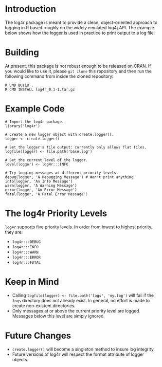 # Introduction
The log4r package is meant to provide a clean, object-oriented approach to
logging in R based roughly on the widely emulated log4j API. The example
below shows how the logger is used in practice to print output to a
log file.

# Building
At present, this package is not robust enough to be released on CRAN. If you
would like to use it, please `git clone` this repository and then run the
following command from inside the cloned repository:

    R CMD BUILD .
    R CMD INSTALL log4r_0.1-1.tar.gz

# Example Code
    # Import the log4r package.
    library('log4r')
    
    # Create a new logger object with create.logger().
    logger <- create.logger()
    
    # Set the logger's file output: currently only allows flat files.
    logfile(logger) <- file.path('base.log')
    
    # Set the current level of the logger.
    level(logger) <- log4r:::INFO
    
    # Try logging messages at different priority levels.
    debug(logger, 'A Debugging Message') # Won't print anything
    info(logger, 'An Info Message')
    warn(logger, 'A Warning Message')
    error(logger, 'An Error Message')
    fatal(logger, 'A Fatal Error Message')

# The log4r Priority Levels
`log4r` supports five priority levels. In order from lowest to highest
priority, they are:

* `log4r:::DEBUG`
* `log4r:::INFO`
* `log4r:::WARN`
* `log4r:::ERROR`
* `log4r:::FATAL`

# Keep in Mind
* Calling `logfile(logger) <- file.path('logs', 'my.log')` will fail if the `logs` directory does not already exist. In general, no effort is made to create non-existent directories.
* Only messages at or above the current priority level are logged. Messages below this level are simply ignored.

# Future Changes
* `create.logger()` will become a singleton method to insure log integrity.
* Future versions of log4r will respect the format attribute of logger objects.
